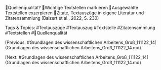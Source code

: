 Quellenqualität?
Wichtige Textstellen markieren
Ausgewählte Textstellen exzerpieren
Zitate, Textauszüge in eigene Literatur und Zitatensammlung
(Balzert et al., 2022, S. 230)

   Tags & Topics:
   #Textauszüge
   #Textauszug
   #Textstelle
   #Zitatensammlung
   #Textstellen
   #Quellenqualität

[Previous: #Grundlagen des wissenschaftlichen Arbeitens_Groß_111122_14](Grundlagen des wissenschaftlichen Arbeitens_Groß_111122_14.md)

[Next: #Grundlagen des wissenschaftlichen Arbeitens_Groß_111122_14](Grundlagen des wissenschaftlichen Arbeitens_Groß_111122_14.md)